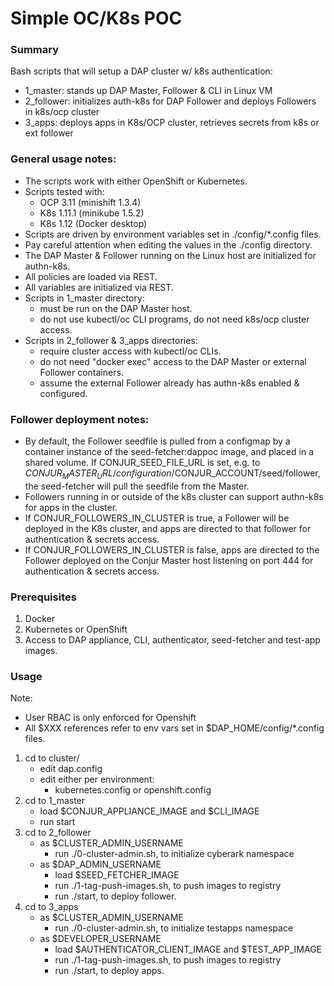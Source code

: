 # Simple OC/K8s POC

### Summary
Bash scripts that will setup a DAP cluster w/ k8s authentication:
 * 1_master: stands up DAP Master, Follower & CLI in Linux VM
 * 2_follower: initializes auth-k8s for DAP Follower and deploys Followers in k8s/ocp cluster
 * 3_apps: deploys apps in K8s/OCP cluster, retrieves secrets from k8s or ext follower

### General usage notes:
 - The scripts work with either OpenShift or Kubernetes.
 - Scripts tested with:
   - OCP 3.11 (minishift 1.3.4)
   - K8s 1.11.1 (minikube 1.5.2)
   - K8s 1.12 (Docker desktop)
 - Scripts are driven by environment variables set in ./config/*.config files.
 - Pay careful attention when editing the values in the ./config directory.
 - The DAP Master & Follower running on the Linux host are initialized for authn-k8s.
 - All policies are loaded via REST.
 - All variables are initialized via REST.
 - Scripts in 1_master directory:
   - must be run on the DAP Master host. 
   - do not use kubectl/oc CLI programs, do not need k8s/ocp cluster access.
 - Scripts in 2_follower & 3_apps directories:
   - require cluster access with kubectl/oc CLIs.
   - do not need "docker exec" access to the DAP Master or external Follower containers.
   - assume the external Follower already has authn-k8s enabled & configured.

### Follower deployment notes:
 - By default, the Follower seedfile is pulled from a configmap by a container instance of the
   seed-fetcher:dappoc image, and placed in a shared volume. If CONJUR_SEED_FILE_URL is set,
   e.g. to $CONJUR_MASTER_URL/configuration/$CONJUR_ACCOUNT/seed/follower, the seed-fetcher 
   will pull the seedfile from the Master.
 - Followers running in or outside of the k8s cluster can support authn-k8s for apps in the cluster.
 - If CONJUR_FOLLOWERS_IN_CLUSTER is true, a Follower will be deployed in the K8s cluster, and
   apps are directed to that follower for authentication & secrets access. 
 - If CONJUR_FOLLOWERS_IN_CLUSTER is false, apps are directed to the Follower deployed on the 
   Conjur Master host listening on port 444 for authentication & secrets access.

### Prerequisites
1. Docker
2. Kubernetes or OpenShift
3. Access to DAP appliance, CLI, authenticator, seed-fetcher and test-app images.

### Usage
Note:
  - User RBAC is only enforced for Openshift
  - All $XXX references refer to env vars set in $DAP_HOME/config/*.config files.

1. cd to cluster/ 
     - edit dap.config
     - edit either per environment:
       - kubernetes.config or openshift.config
2. cd to 1_master
   - load $CONJUR_APPLIANCE_IMAGE and $CLI_IMAGE
   - run start
3. cd to 2_follower
   - as $CLUSTER_ADMIN_USERNAME
     - run ./0-cluster-admin.sh, to initialize cyberark namespace
   - as $DAP_ADMIN_USERNAME
     - load $SEED_FETCHER_IMAGE
     - run ./1-tag-push-images.sh, to push images to registry
     - run ./start, to deploy follower.
4. cd to 3_apps
   - as $CLUSTER_ADMIN_USERNAME
     - run ./0-cluster-admin.sh, to initialize testapps namespace
   - as $DEVELOPER_USERNAME
     - load $AUTHENTICATOR_CLIENT_IMAGE and $TEST_APP_IMAGE
     - run ./1-tag-push-images.sh, to push images to registry
     - run ./start, to deploy apps.
